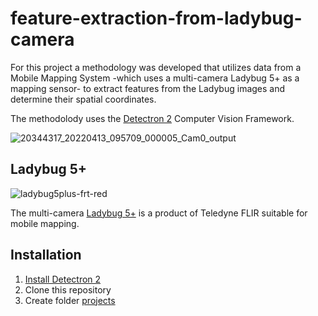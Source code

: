 # feature-extraction-from-ladybug-camera
For this project a methodology was developed that utilizes data from a Mobile Mapping System -which uses a multi-camera Ladybug 5+ as a mapping sensor- to extract features from the Ladybug images and determine their spatial coordinates.

The methodolody uses the [Detectron 2](https://github.com/facebookresearch/detectron2) Computer Vision Framework.

![20344317_20220413_095709_000005_Cam0_output](https://github.com/GElpida/feature-extraction-from-ladybug-camera/assets/162966788/b452abe0-ee09-4dde-897e-fa361077344c) 


## Ladybug 5+
![ladybug5plus-frt-red](https://github.com/GElpida/feature-extraction-from-ladybug-camera/assets/162966788/83de8cfa-3f98-4303-8c37-20e5e7db9a97)

The multi-camera [Ladybug 5+](https://www.flir.com/products/ladybug5plus/?vertical=machine+vision&segment=iis) is a product of Teledyne FLIR suitable for mobile mapping.

## Installation 
1. [Install Detectron 2](https://haroonshakeel.medium.com/detectron2-setup-on-windows-10-and-linux-407e5382df1)
2. Clone this repository
3. Create folder [projects](projects.md)
